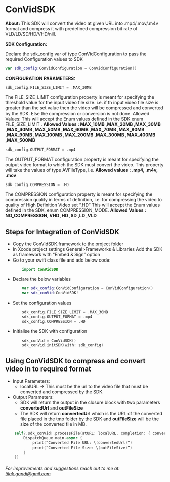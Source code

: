# ConVidSDK
**About:**
This SDK will convert the video at given URL into .mp4/.mov/.m4v format and compress it with
predefined compression bit rate of VLD/LD/SD/HD/VHD/nill.

**SDK Configuration:**

Declare the sdk_config var of type ConVidConfiguration to pass the required Configuration values
to SDK
```Swift 
var sdk_config:ConVidConfiguration = ConVidConfiguration()
```

**CONFIGURATION PARAMETERS:**
```Swift 
sdk_config.FILE_SIZE_LIMIT = .MAX_30MB 
```
The FILE_SIZE_LIMIT configuration property is meant for specifying the threshold value
for the input video file size. i.e. if th input video file size is greater than the set value then the
video will be compressed and converted by the SDK. Else the compression or conversion is not
done.
Allowed Values:
This will accept the Enum values defined in the SDK enum FILE_SIZE_LIMIT .
**Allowed Values : MAX_10MB ,MAX_20MB ,MAX_30MB ,MAX_40MB ,MAX_50MB ,MAX_60MB ,MAX_70MB ,MAX_80MB ,MAX_90MB ,MAX_100MB ,MAX_200MB ,MAX_300MB ,MAX_400MB ,MAX_500MB**

```Swift
sdk_config.OUTPUT_FORMAT = .mp4
```
The OUTPUT_FORMAT configuration property is meant for specifying the output video
format to which the SDK must convert the video. This property will take the values of type
AVFileType, i.e.
**Allowed values : .mp4, .m4v, .mov**

```Swift
sdk_config.COMPRESSION = .HD
```
The COMPRESSION configuration property is meant for specifying the compression quality in
terms of definition, i.e. for compressing the video to quality of High Definition Video set “.HD”
This will accept the Enum values defined in the SDK, enum COMPRESSION_MODE.
**Allowed Values : NO_COMPRESSION, VHD ,HD ,SD ,LD ,VLD**

## Steps for Integration of ConVidSDK
- Copy the ConVidSDK.framework to the project folder
- In Xcode project settings General>Frameworks & Libraries Add the SDK as framework with
“Embed & Sign” option
- Go to your swift class file and add below code:
    ```Swift
        import ConVidSDK
    ```
- Declare the below variables
    ```Swift
        var sdk_config:ConVidConfiguration = ConVidConfiguration()
        var sdk_conVid:ConVidSDK!
    ```
- Set the configuration values
    ```Swift
        sdk_config.FILE_SIZE_LIMIT = .MAX_30MB
        sdk_config.OUTPUT_FORMAT = .mp4
        sdk_config.COMPRESSION = .HD
    ```
- Initialise the SDK with configuration
    ```Swift 
        sdk_conVid = ConVidSDK()
        sdk_conVid.initSDK(with: sdk_config)
    ```
## Using ConVidSDK to compress and convert video in to required format 
- Input Parameters:
    - localURL -> This must be the url to the video file that must be converted and compressed by the SDK.
- Output Parameters:
    - SDK will return the output in the closure block with two parameters **convertedUrl** and **outFileSize**
    - The SDK will return **convertedUrl** which is the URL of the converted file placed in the tmp folder by the SDK and **outFileSize** will be the size of the converted file in MB.

```Swift
    self?.sdk_conVid!.processFile(atURL: localURL, completion: { convertedUrl,outFileSize in
        DispatchQueue.main.async {
            print(“Converted File URL: \(convertedUrl)”)
            print(“Converted File Size: \(outFileSize)”)
        }
    })
```

###### *For improvements and suggestions reach out to me at: tilak.gondi@gmil.com*
